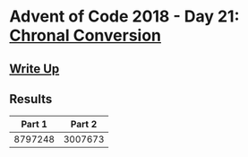 # Advent of Code 2018 - Day 21: [Chronal Conversion](https://adventofcode.com/2018/day/21)

## [Write Up](https://github.com/CodingAP/advent-of-code/blob/main/writeups/2018/day21_writeup.md)
## Results
| Part 1 | Part 2 | 
|:---:|:---:|
| 8797248 | 3007673 |